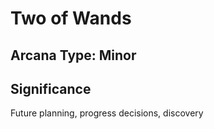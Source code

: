 # Two of Wands

## Arcana Type: Minor

## Significance 

Future planning, progress decisions, discovery
